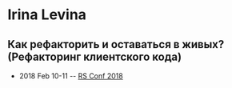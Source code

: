 # Irina Levina

## Как рефакторить и оставаться в живых? (Рефакторинг клиентского кода)
- 2018 Feb 10-11 -- [RS Conf 2018](https://youtu.be/10NIA60SLj4)    
